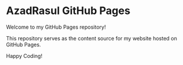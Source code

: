 # AzadRasul GitHub Pages

Welcome to my GitHub Pages repository!

This repository serves as the content source for my website hosted on GitHub Pages. 

Happy Coding!
